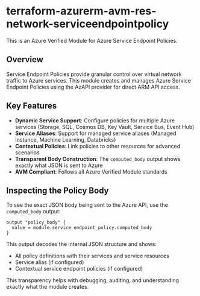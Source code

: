 # terraform-azurerm-avm-res-network-serviceendpointpolicy

This is an Azure Verified Module for Azure Service Endpoint Policies.

## Overview

Service Endpoint Policies provide granular control over virtual network traffic to Azure services. This module creates and manages Azure Service Endpoint Policies using the AzAPI provider for direct ARM API access.

## Key Features

- **Dynamic Service Support**: Configure policies for multiple Azure services (Storage, SQL, Cosmos DB, Key Vault, Service Bus, Event Hub)
- **Service Aliases**: Support for managed service aliases (Managed Instance, Machine Learning, Databricks)
- **Contextual Policies**: Link policies to other resources for advanced scenarios
- **Transparent Body Construction**: The `computed_body` output shows exactly what JSON is sent to Azure
- **AVM Compliant**: Follows all Azure Verified Module standards

## Inspecting the Policy Body

To see the exact JSON body being sent to the Azure API, use the `computed_body` output:

```hcl
output "policy_body" {
  value = module.service_endpoint_policy.computed_body
}
```

This output decodes the internal JSON structure and shows:
- All policy definitions with their services and service resources
- Service alias (if configured)
- Contextual service endpoint policies (if configured)

This transparency helps with debugging, auditing, and understanding exactly what the module creates.
